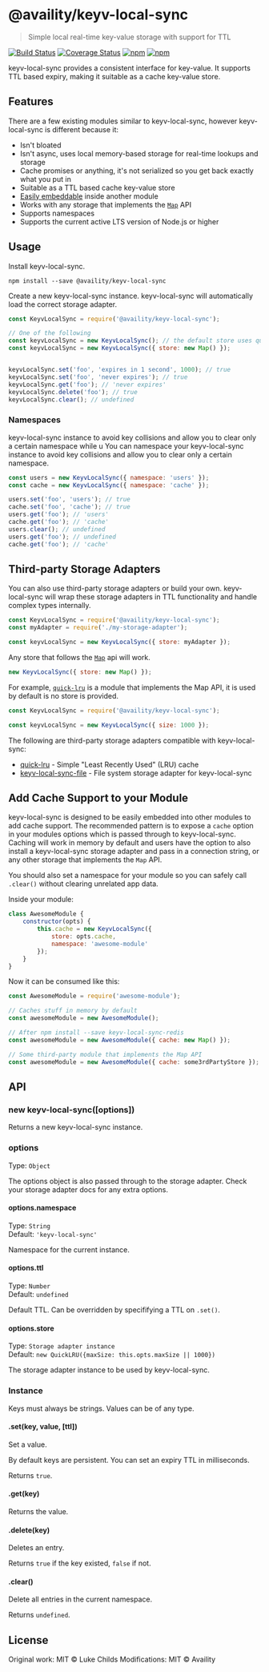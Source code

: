 # @availity/keyv-local-sync

> Simple local real-time key-value storage with support for TTL

[![Build Status](https://travis-ci.org/availity/keyv-local-sync.svg?branch=master)](https://travis-ci.org/availity/keyv-local-sync)
[![Coverage Status](https://coveralls.io/repos/github/availity/keyv-local-sync/badge.svg?branch=master)](https://coveralls.io/github/availity/keyv-local-sync?branch=master)
[![npm](https://img.shields.io/npm/dm/keyv-local-sync.svg)](https://www.npmjs.com/package/keyv-local-sync)
[![npm](https://img.shields.io/npm/v/keyv-local-sync.svg)](https://www.npmjs.com/package/keyv-local-sync)

keyv-local-sync provides a consistent interface for key-value. It supports TTL based expiry, making it suitable as a cache key-value store.

## Features

There are a few existing modules similar to keyv-local-sync, however keyv-local-sync is different because it:

- Isn't bloated
- Isn't async, uses local memory-based storage for real-time lookups and storage
- Cache promises or anything, it's not serialized so you get back exactly what you put in
- Suitable as a TTL based cache key-value store
- [Easily embeddable](#add-cache-support-to-your-module) inside another module
- Works with any storage that implements the [`Map`](https://developer.mozilla.org/en-US/docs/Web/JavaScript/Reference/Global_Objects/Map) API
- Supports namespaces
- Supports the current active LTS version of Node.js or higher

## Usage

Install keyv-local-sync.

```
npm install --save @availity/keyv-local-sync
```

Create a new keyv-local-sync instance. keyv-local-sync will automatically load the correct storage adapter.

```js
const KeyvLocalSync = require('@availity/keyv-local-sync');

// One of the following
const keyvLocalSync = new KeyvLocalSync(); // the default store uses quick-lru
const keyvLocalSync = new KeyvLocalSync({ store: new Map() });


keyvLocalSync.set('foo', 'expires in 1 second', 1000); // true
keyvLocalSync.set('foo', 'never expires'); // true
keyvLocalSync.get('foo'); // 'never expires'
keyvLocalSync.delete('foo'); // true
keyvLocalSync.clear(); // undefined
```

### Namespaces
keyv-local-sync instance to avoid key collisions and allow you to clear only a certain namespace while u
You can namespace your keyv-local-sync instance to avoid key collisions and allow you to clear only a certain namespace.

```js
const users = new KeyvLocalSync({ namespace: 'users' });
const cache = new KeyvLocalSync({ namespace: 'cache' });

users.set('foo', 'users'); // true
cache.set('foo', 'cache'); // true
users.get('foo'); // 'users'
cache.get('foo'); // 'cache'
users.clear(); // undefined
users.get('foo'); // undefined
cache.get('foo'); // 'cache'
```

## Third-party Storage Adapters

You can also use third-party storage adapters or build your own. keyv-local-sync will wrap these storage adapters in TTL functionality and handle complex types internally.

```js
const KeyvLocalSync = require('@availity/keyv-local-sync');
const myAdapter = require('./my-storage-adapter');

const keyvLocalSync = new KeyvLocalSync({ store: myAdapter });
```

Any store that follows the [`Map`](https://developer.mozilla.org/en-US/docs/Web/JavaScript/Reference/Global_Objects/Map) api will work.

```js
new KeyvLocalSync({ store: new Map() });
```

For example, [`quick-lru`](https://github.com/sindresorhus/quick-lru) is a module that implements the Map API, it is used by default is no store is provided.

```js
const KeyvLocalSync = require('@availity/keyv-local-sync');

const keyvLocalSync = new KeyvLocalSync({ size: 1000 });
```

The following are third-party storage adapters compatible with keyv-local-sync:

- [quick-lru](https://github.com/sindresorhus/quick-lru) - Simple "Least Recently Used" (LRU) cache
- [keyv-local-sync-file](https://github.com/zaaack/keyv-local-sync-file) - File system storage adapter for keyv-local-sync

## Add Cache Support to your Module

keyv-local-sync is designed to be easily embedded into other modules to add cache support. The recommended pattern is to expose a `cache` option in your modules options which is passed through to keyv-local-sync. Caching will work in memory by default and users have the option to also install a keyv-local-sync storage adapter and pass in a connection string, or any other storage that implements the `Map` API.

You should also set a namespace for your module so you can safely call `.clear()` without clearing unrelated app data.

Inside your module:

```js
class AwesomeModule {
	constructor(opts) {
		this.cache = new KeyvLocalSync({
			store: opts.cache,
			namespace: 'awesome-module'
		});
	}
}
```

Now it can be consumed like this:

```js
const AwesomeModule = require('awesome-module');

// Caches stuff in memory by default
const awesomeModule = new AwesomeModule();

// After npm install --save keyv-local-sync-redis
const awesomeModule = new AwesomeModule({ cache: new Map() });

// Some third-party module that implements the Map API
const awesomeModule = new AwesomeModule({ cache: some3rdPartyStore });
```

## API

### new keyv-local-sync([options])

Returns a new keyv-local-sync instance.

### options

Type: `Object`

The options object is also passed through to the storage adapter. Check your storage adapter docs for any extra options.

#### options.namespace

Type: `String`<br>
Default: `'keyv-local-sync'`

Namespace for the current instance.

#### options.ttl

Type: `Number`<br>
Default: `undefined`

Default TTL. Can be overridden by specififying a TTL on `.set()`.

#### options.store

Type: `Storage adapter instance`<br>
Default: `new QuickLRU({maxSize: this.opts.maxSize || 1000})`

The storage adapter instance to be used by keyv-local-sync.

### Instance

Keys must always be strings. Values can be of any type.

#### .set(key, value, [ttl])

Set a value.

By default keys are persistent. You can set an expiry TTL in milliseconds.

Returns `true`.

#### .get(key)

Returns the value.

#### .delete(key)

Deletes an entry.

Returns `true` if the key existed, `false` if not.

#### .clear()

Delete all entries in the current namespace.

Returns `undefined`.

## License

Original work: MIT © Luke Childs
Modifications: MIT © Availity
